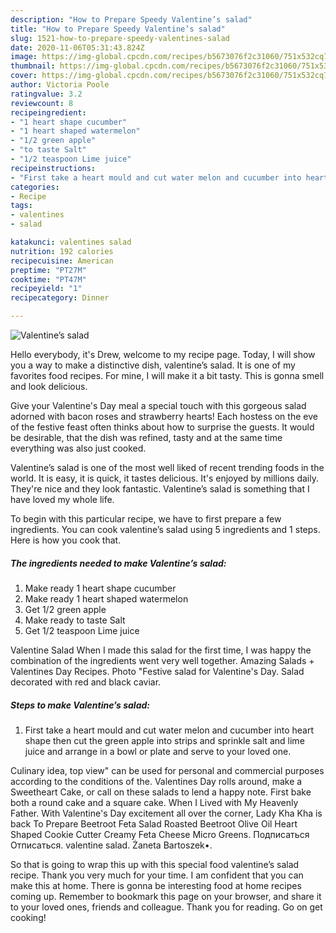 ```yaml
---
description: "How to Prepare Speedy Valentine’s salad"
title: "How to Prepare Speedy Valentine’s salad"
slug: 1521-how-to-prepare-speedy-valentines-salad
date: 2020-11-06T05:31:43.824Z
image: https://img-global.cpcdn.com/recipes/b5673076f2c31060/751x532cq70/valentines-salad-recipe-main-photo.jpg
thumbnail: https://img-global.cpcdn.com/recipes/b5673076f2c31060/751x532cq70/valentines-salad-recipe-main-photo.jpg
cover: https://img-global.cpcdn.com/recipes/b5673076f2c31060/751x532cq70/valentines-salad-recipe-main-photo.jpg
author: Victoria Poole
ratingvalue: 3.2
reviewcount: 8
recipeingredient:
- "1 heart shape cucumber"
- "1 heart shaped watermelon"
- "1/2 green apple"
- "to taste Salt"
- "1/2 teaspoon Lime juice"
recipeinstructions:
- "First take a heart mould and cut water melon and cucumber into heart shape then cut the green apple into strips and sprinkle salt and lime juice and arrange in a bowl or plate and serve to your loved one."
categories:
- Recipe
tags:
- valentines
- salad

katakunci: valentines salad 
nutrition: 192 calories
recipecuisine: American
preptime: "PT27M"
cooktime: "PT47M"
recipeyield: "1"
recipecategory: Dinner

---
```



![Valentine’s salad](https://img-global.cpcdn.com/recipes/b5673076f2c31060/751x532cq70/valentines-salad-recipe-main-photo.jpg)

Hello everybody, it's Drew, welcome to my recipe page. Today, I will show you a way to make a distinctive dish, valentine’s salad. It is one of my favorites food recipes. For mine, I will make it a bit tasty. This is gonna smell and look delicious.

Give your Valentine&#39;s Day meal a special touch with this gorgeous salad adorned with bacon roses and strawberry hearts! Each hostess on the eve of the festive feast often thinks about how to surprise the guests. It would be desirable, that the dish was refined, tasty and at the same time everything was also just cooked.

Valentine’s salad is one of the most well liked of recent trending foods in the world. It is easy, it is quick, it tastes delicious. It's enjoyed by millions daily. They're nice and they look fantastic. Valentine’s salad is something that I have loved my whole life.


To begin with this particular recipe, we have to first prepare a few ingredients. You can cook valentine’s salad using 5 ingredients and 1 steps. Here is how you cook that.

<!--inarticleads1-->

##### The ingredients needed to make Valentine’s salad:

1. Make ready 1 heart shape cucumber
1. Make ready 1 heart shaped watermelon
1. Get 1/2 green apple
1. Make ready to taste Salt
1. Get 1/2 teaspoon Lime juice


Valentine Salad When I made this salad for the first time, I was happy the combination of the ingredients went very well together. Amazing Salads + Valentines Day Recipes. Photo &#34;Festive salad for Valentine&#39;s Day. Salad decorated with red and black caviar. 

<!--inarticleads2-->

##### Steps to make Valentine’s salad:

1. First take a heart mould and cut water melon and cucumber into heart shape then cut the green apple into strips and sprinkle salt and lime juice and arrange in a bowl or plate and serve to your loved one.


Culinary idea, top view&#34; can be used for personal and commercial purposes according to the conditions of the. Valentines Day rolls around, make a Sweetheart Cake, or call on these salads to lend a happy note. First bake both a round cake and a square cake. When I Lived with My Heavenly Father. With Valentine&#39;s Day excitement all over the corner, Lady Kha Kha is back To Prepare Beetroot Feta Salad Roasted Beetroot Olive Oil Heart Shaped Cookie Cutter Creamy Feta Cheese Micro Greens. Подписаться Отписаться. valentine salad. Żaneta Bartoszek•. 

So that is going to wrap this up with this special food valentine’s salad recipe. Thank you very much for your time. I am confident that you can make this at home. There is gonna be interesting food at home recipes coming up. Remember to bookmark this page on your browser, and share it to your loved ones, friends and colleague. Thank you for reading. Go on get cooking!
